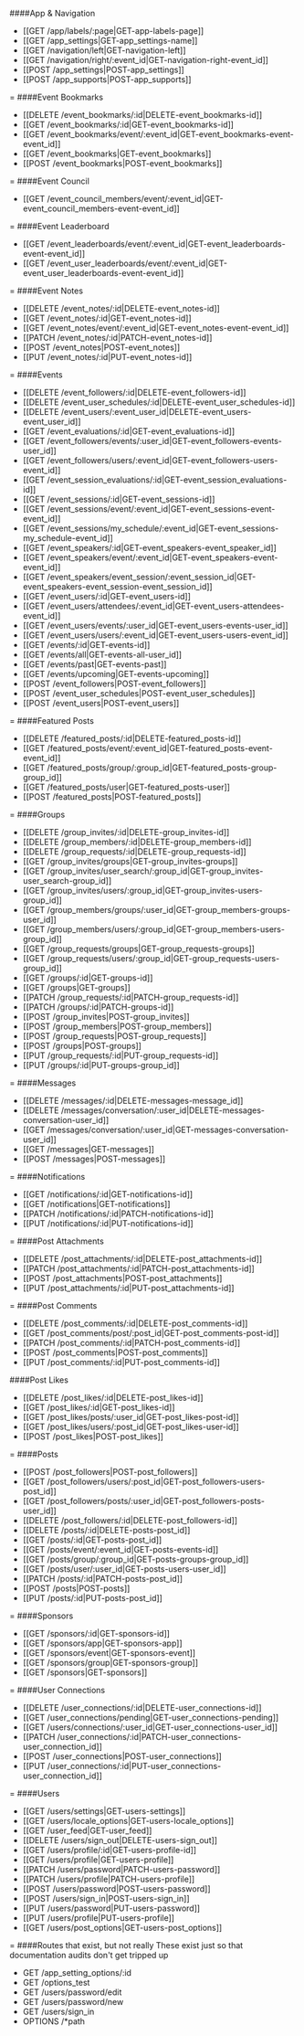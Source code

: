 <!-- --- title: List of all routes -->

####App & Navigation
* [[GET /app/labels/:page|GET-app-labels-page]]
* [[GET /app_settings|GET-app_settings-name]]
* [[GET /navigation/left|GET-navigation-left]]
* [[GET /navigation/right/:event_id|GET-navigation-right-event_id]]
* [[POST /app_settings|POST-app_settings]]
* [[POST /app_supports|POST-app_supports]]

=
####Event Bookmarks
* [[DELETE /event_bookmarks/:id|DELETE-event_bookmarks-id]]
* [[GET /event_bookmarks/:id|GET-event_bookmarks-id]]
* [[GET /event_bookmarks/event/:event_id|GET-event_bookmarks-event-event_id]]
* [[GET /event_bookmarks|GET-event_bookmarks]]
* [[POST /event_bookmarks|POST-event_bookmarks]]

=
####Event Council
* [[GET /event_council_members/event/:event_id|GET-event_council_members-event-event_id]]

=
####Event Leaderboard
* [[GET /event_leaderboards/event/:event_id|GET-event_leaderboards-event-event_id]]
* [[GET /event_user_leaderboards/event/:event_id|GET-event_user_leaderboards-event-event_id]]

=
####Event Notes
* [[DELETE /event_notes/:id|DELETE-event_notes-id]]
* [[GET /event_notes/:id|GET-event_notes-id]]
* [[GET /event_notes/event/:event_id|GET-event_notes-event-event_id]]
* [[PATCH /event_notes/:id|PATCH-event_notes-id]]
* [[POST /event_notes|POST-event_notes]]
* [[PUT /event_notes/:id|PUT-event_notes-id]]

=
####Events
* [[DELETE /event_followers/:id|DELETE-event_followers-id]]
* [[DELETE /event_user_schedules/:id|DELETE-event_user_schedules-id]]
* [[DELETE /event_users/:event_user_id|DELETE-event_users-event_user_id]]
* [[GET /event_evaluations/:id|GET-event_evaluations-id]]
* [[GET /event_followers/events/:user_id|GET-event_followers-events-user_id]]
* [[GET /event_followers/users/:event_id|GET-event_followers-users-event_id]]
* [[GET /event_session_evaluations/:id|GET-event_session_evaluations-id]]
* [[GET /event_sessions/:id|GET-event_sessions-id]]
* [[GET /event_sessions/event/:event_id|GET-event_sessions-event-event_id]]
* [[GET /event_sessions/my_schedule/:event_id|GET-event_sessions-my_schedule-event_id]]
* [[GET /event_speakers/:id|GET-event_speakers-event_speaker_id]]
* [[GET /event_speakers/event/:event_id|GET-event_speakers-event-event_id]]
* [[GET /event_speakers/event_session/:event_session_id|GET-event_speakers-event_session-event_session_id]]
* [[GET /event_users/:id|GET-event_users-id]]
* [[GET /event_users/attendees/:event_id|GET-event_users-attendees-event_id]]
* [[GET /event_users/events/:user_id|GET-event_users-events-user_id]]
* [[GET /event_users/users/:event_id|GET-event_users-users-event_id]]
* [[GET /events/:id|GET-events-id]]
* [[GET /events/all|GET-events-all-user_id]]
* [[GET /events/past|GET-events-past]]
* [[GET /events/upcoming|GET-events-upcoming]]
* [[POST /event_followers|POST-event_followers]]
* [[POST /event_user_schedules|POST-event_user_schedules]]
* [[POST /event_users|POST-event_users]]

=
####Featured Posts
* [[DELETE /featured_posts/:id|DELETE-featured_posts-id]]
* [[GET /featured_posts/event/:event_id|GET-featured_posts-event-event_id]]
* [[GET /featured_posts/group/:group_id|GET-featured_posts-group-group_id]]
* [[GET /featured_posts/user|GET-featured_posts-user]]
* [[POST /featured_posts|POST-featured_posts]]

=
####Groups
* [[DELETE /group_invites/:id|DELETE-group_invites-id]]
* [[DELETE /group_members/:id|DELETE-group_members-id]]
* [[DELETE /group_requests/:id|DELETE-group_requests-id]]
* [[GET /group_invites/groups|GET-group_invites-groups]]
* [[GET /group_invites/user_search/:group_id|GET-group_invites-user_search-group_id]]
* [[GET /group_invites/users/:group_id|GET-group_invites-users-group_id]]
* [[GET /group_members/groups/:user_id|GET-group_members-groups-user_id]]
* [[GET /group_members/users/:group_id|GET-group_members-users-group_id]]
* [[GET /group_requests/groups|GET-group_requests-groups]]
* [[GET /group_requests/users/:group_id|GET-group_requests-users-group_id]]
* [[GET /groups/:id|GET-groups-id]]
* [[GET /groups|GET-groups]]
* [[PATCH /group_requests/:id|PATCH-group_requests-id]]
* [[PATCH /groups/:id|PATCH-groups-id]]
* [[POST /group_invites|POST-group_invites]]
* [[POST /group_members|POST-group_members]]
* [[POST /group_requests|POST-group_requests]]
* [[POST /groups|POST-groups]]
* [[PUT /group_requests/:id|PUT-group_requests-id]]
* [[PUT /groups/:id|PUT-groups-group_id]]

=
####Messages
* [[DELETE /messages/:id|DELETE-messages-message_id]]
* [[DELETE /messages/conversation/:user_id|DELETE-messages-conversation-user_id]]
* [[GET /messages/conversation/:user_id|GET-messages-conversation-user_id]]
* [[GET /messages|GET-messages]]
* [[POST /messages|POST-messages]]

=
####Notifications
* [[GET /notifications/:id|GET-notifications-id]]
* [[GET /notifications|GET-notifications]]
* [[PATCH /notifications/:id|PATCH-notifications-id]]
* [[PUT /notifications/:id|PUT-notifications-id]]

=
####Post Attachments
* [[DELETE /post_attachments/:id|DELETE-post_attachments-id]]
* [[PATCH /post_attachments/:id|PATCH-post_attachments-id]]
* [[POST /post_attachments|POST-post_attachments]]
* [[PUT /post_attachments/:id|PUT-post_attachments-id]]

=
####Post Comments
* [[DELETE /post_comments/:id|DELETE-post_comments-id]]
* [[GET /post_comments/post/:post_id|GET-post_comments-post-id]]
* [[PATCH /post_comments/:id|PATCH-post_comments-id]]
* [[POST /post_comments|POST-post_comments]]
* [[PUT /post_comments/:id|PUT-post_comments-id]]

####Post Likes
* [[DELETE /post_likes/:id|DELETE-post_likes-id]]
* [[GET /post_likes/:id|GET-post_likes-id]]
* [[GET /post_likes/posts/:user_id|GET-post_likes-post-id]]
* [[GET /post_likes/users/:post_id|GET-post_likes-user-id]]
* [[POST /post_likes|POST-post_likes]]

=
####Posts
* [[POST /post_followers|POST-post_followers]]
* [[GET /post_followers/users/:post_id|GET-post_followers-users-post_id]]
* [[GET /post_followers/posts/:user_id|GET-post_followers-posts-user_id]]
* [[DELETE /post_followers/:id|DELETE-post_followers-id]]
* [[DELETE /posts/:id|DELETE-posts-post_id]]
* [[GET /posts/:id|GET-posts-post_id]]
* [[GET /posts/event/:event_id|GET-posts-events-id]]
* [[GET /posts/group/:group_id|GET-posts-groups-group_id]]
* [[GET /posts/user/:user_id|GET-posts-users-user_id]]
* [[PATCH /posts/:id|PATCH-posts-post_id]]
* [[POST /posts|POST-posts]]
* [[PUT /posts/:id|PUT-posts-post_id]]

=
####Sponsors
* [[GET /sponsors/:id|GET-sponsors-id]]
* [[GET /sponsors/app|GET-sponsors-app]]
* [[GET /sponsors/event|GET-sponsors-event]]
* [[GET /sponsors/group|GET-sponsors-group]]
* [[GET /sponsors|GET-sponsors]]

=
####User Connections
* [[DELETE /user_connections/:id|DELETE-user_connections-id]]
* [[GET /user_connections/pending|GET-user_connections-pending]]
* [[GET /users/connections/:user_id|GET-user_connections-user_id]]
* [[PATCH /user_connections/:id|PATCH-user_connections-user_connection_id]]
* [[POST /user_connections|POST-user_connections]]
* [[PUT /user_connections/:id|PUT-user_connections-user_connection_id]]

=
####Users
* [[GET /users/settings|GET-users-settings]]
* [[GET /users/locale_options|GET-users-locale_options]]
* [[GET /user_feed|GET-user_feed]]
* [[DELETE /users/sign_out|DELETE-users-sign_out]]
* [[GET /users/profile/:id|GET-users-profile-id]]
* [[GET /users/profile|GET-users-profile]]
* [[PATCH /users/password|PATCH-users-password]]
* [[PATCH /users/profile|PATCH-users-profile]]
* [[POST /users/password|POST-users-password]]
* [[POST /users/sign_in|POST-users-sign_in]]
* [[PUT /users/password|PUT-users-password]]
* [[PUT /users/profile|PUT-users-profile]]
* [[GET /users/post_options|GET-users-post_options]]

=
####Routes that exist, but not really
These exist just so that documentation audits don't get tripped up

* GET /app_setting_options/:id
* GET /options_test
* GET /users/password/edit
* GET /users/password/new
* GET /users/sign_in
* OPTIONS /*path

<!--
Deprecated Routes
* [[DELETE /notifications/:id|DELETE-notifications-id]]
* [[GET /event_evaluations/event/:event_id|GET-event_evaluations-event-event_id]]
* [[GET /event_evaluations|GET-event_evaluations]]
* [[GET /events|GET-events]]
* [[GET /notifications/user/:user_id|GET-notifications-user-user_id]]
* [[GET /post_comments/user/:user_id|GET-post_comments-user-id]]
* [[PATCH /notifications/:id|PATCH-notifications-id]]
* [[POST /notifications|POST-notifications]]
* [[PUT /notifications/:id|PUT-notifications-id]]
-->